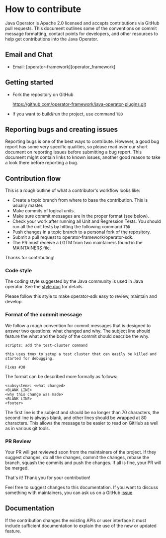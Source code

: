 # How to contribute

Java Operator is Apache 2.0 licensed and accepts contributions via GitHub pull requests. This document outlines some of the conventions on commit message formatting, contact points for developers, and other resources to help get contributions into the Java Operator.

## Email and Chat

- Email: [operator-framework][operator_framework]  

## Getting started

- Fork the repository on GitHub

    https://github.com/operator-framework/java-operator-plugins.git

- If you want to build/run the project, use command
    `TBD`

## Reporting bugs and creating issues

Reporting bugs is one of the best ways to contribute. However, a good bug report has some very specific qualities, so please read over our short document on reporting issues before submitting a bug report. This document might contain links to known issues, another good reason to take a look there before reporting a bug.

## Contribution flow

This is a rough outline of what a contributor's workflow looks like:

- Create a topic branch from where to base the contribution. This is usually master.
- Make commits of logical units.
- Make sure commit messages are in the proper format (see below).
- Check your work after running all Unit and Regression Tests. You should run all the unit tests by hitting the following command
    `TBD`
- Push changes in a topic branch to a personal fork of the repository.
- Submit a pull request to operator-framework/operator-sdk.
- The PR must receive a LGTM from two maintainers found in the MAINTAINERS file.

Thanks for contributing!

### Code style

The coding style suggested by the Java community is used in Java operator. See the [style doc](https://google.github.io/styleguide/javaguide.html) for details.

Please follow this style to make operator-sdk easy to review, maintain and develop.

### Format of the commit message

We follow a rough convention for commit messages that is designed to answer two
questions: what changed and why. The subject line should feature the what and
the body of the commit should describe the why.

```
scripts: add the test-cluster command

this uses tmux to setup a test cluster that can easily be killed and started for debugging.

Fixes #38
```

The format can be described more formally as follows:

```
<subsystem>: <what changed>
<BLANK LINE>
<why this change was made>
<BLANK LINE>
<footer>
```

The first line is the subject and should be no longer than 70 characters, the second line is always blank, and other lines should be wrapped at 80 characters. This allows the message to be easier to read on GitHub as well as in various git tools.

### PR Review

Your PR will get reviewed soon from the maintainers of the project. If they suggest changes, do all the changes, commit the changes, rebase the branch, squash the commits and push the changes. If all is fine, your PR will be merged.

That's it! Thank you for your contribution!

Feel free to suggest changes to this documentation. If you want to discuss something with maintainers, you can ask us on a GitHub [issue](https://github.com/operator-framework/java-operator-plugins/issues)

## Documentation

If the contribution changes the existing APIs or user interface it must include sufficient documentation to explain the use of the new or updated feature. 

